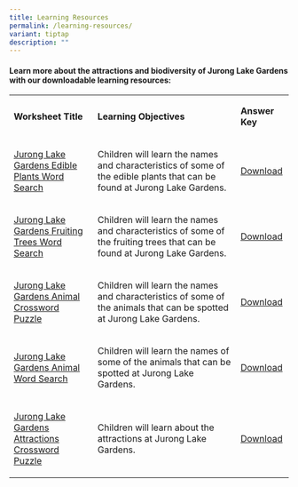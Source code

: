 ```yaml
---
title: Learning Resources
permalink: /learning-resources/
variant: tiptap
description: ""
---
```

<h4>Learn more about the attractions and biodiversity of Jurong Lake Gardens with our downloadable learning resources:</h4>
<table style="minWidth: 75px">
<colgroup>
<col>
<col>
<col>
</colgroup>
<tbody>
<tr>
<td rowspan="1" colspan="1">
<p><strong>Worksheet Title</strong>
</p>
</td>
<td rowspan="1" colspan="1">
<p><strong>Learning Objectives</strong>
</p>
</td>
<td rowspan="1" colspan="1">
<p><strong>Answer Key</strong>
</p>
</td>
</tr>
<tr>
<td rowspan="1" colspan="1">
<p><a href="/files/Learning Resources/JLG_Edibles_Plant_Word_Search.pdf" rel="noopener noreferrer nofollow" target="_blank">Jurong Lake Gardens Edible Plants Word Search</a>
</p>
</td>
<td rowspan="1" colspan="1">
<p>Children will learn the names and characteristics of some of the edible
plants that can be found at Jurong Lake Gardens.</p>
</td>
<td rowspan="1" colspan="1">
<p><a href="/files/Learning Resources/JLG_Edibles_Plant_Word_Search_Answer_Sheet.pdf" rel="noopener noreferrer nofollow" target="_blank">Download</a>
</p>
</td>
</tr>
<tr>
<td rowspan="1" colspan="1">
<p><a href="/files/Learning Resources/fruiting_tree_word_search.pdf" rel="noopener noreferrer nofollow" target="_blank">Jurong Lake Gardens Fruiting Trees Word Search</a>
</p>
</td>
<td rowspan="1" colspan="1">
<p>Children will learn the names and characteristics of some of the fruiting
trees that can be found at Jurong Lake Gardens.</p>
</td>
<td rowspan="1" colspan="1">
<p><a href="/files/Learning Resources/fruiting_tree_word_search_answers.pdf" rel="noopener noreferrer nofollow" target="_blank">Download</a>
</p>
</td>
</tr>
<tr>
<td rowspan="1" colspan="1">
<p><a href="/files/Learning Resources/Animal_Crossword_Puzzle.pdf" rel="noopener noreferrer nofollow" target="_blank">Jurong Lake Gardens Animal Crossword Puzzle</a>
</p>
</td>
<td rowspan="1" colspan="1">
<p>Children will learn the names and characteristics of some of the animals
that can be spotted at Jurong Lake Gardens.</p>
</td>
<td rowspan="1" colspan="1">
<p><a href="/files/Learning Resources/Animal_Crossword_Puzzle_Answers.pdf" rel="noopener noreferrer nofollow" target="_blank">Download</a>
</p>
</td>
</tr>
<tr>
<td rowspan="1" colspan="1">
<p><a href="/files/Learning Resources/animal_word_search.pdf" rel="noopener noreferrer nofollow" target="_blank">Jurong Lake Gardens Animal Word Search</a>
</p>
</td>
<td rowspan="1" colspan="1">
<p>Children will learn the names of some of the animals that can be spotted
at Jurong Lake Gardens.</p>
</td>
<td rowspan="1" colspan="1">
<p><a href="/files/Learning Resources/animal_word_search_answers.pdf" rel="noopener noreferrer nofollow" target="_blank">Download</a>
</p>
</td>
</tr>
<tr>
<td rowspan="1" colspan="1">
<p><a href="/files/Learning Resources/attraction_crossword.pdf" rel="noopener noreferrer nofollow" target="_blank">Jurong Lake Gardens Attractions Crossword Puzzle</a>
</p>
</td>
<td rowspan="1" colspan="1">
<p>Children will learn about the attractions at Jurong Lake Gardens.</p>
</td>
<td rowspan="1" colspan="1">
<p><a href="/files/Learning Resources/attraction_crossword_answer.pdf" rel="noopener noreferrer nofollow" target="_blank">Download</a>
</p>
</td>
</tr>
</tbody>
</table>
<p></p>